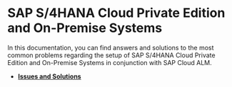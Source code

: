 <!-- loiof5309b8c2def44dab24156cca7a1459b -->

# SAP S/4HANA Cloud Private Edition and On-Premise Systems

In this documentation, you can find answers and solutions to the most common problems regarding the setup of SAP S/4HANA Cloud Private Edition and On-Premise Systems in conjunction with SAP Cloud ALM.

-   **[Issues and Solutions](issues-and-solutions-f32dc37.md "")**  


